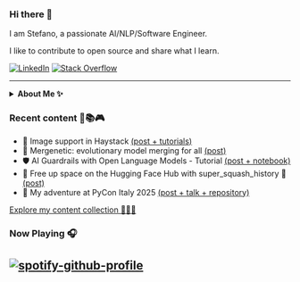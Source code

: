 ### Hi there 👋

I am Stefano, a passionate AI/NLP/Software Engineer.

I like to contribute to open source and share what I learn.

<p align="left">
  <a href="https://www.linkedin.com/in/stefano-fiorucci/"><img alt="LinkedIn" title="LinkedIn"src="https://img.shields.io/badge/linkedin-%230077B5.svg?&style=for-the-badge&logo=linkedin&logoColor=white"></a>
    <a href="https://stackoverflow.com/users/10883094/stefano-fiorucci-anakin87/"><img alt="Stack Overflow" title="Stack Overflow"src="https://img.shields.io/badge/-Stackoverflow-FE7A16?style=for-the-badge&logo=stack-overflow&logoColor=white"></a>  
</p>

<hr/>
<details><summary><strong>About Me ✨</strong></summary>
  
💫 Software Engineer with a passion for Language Models, open source and knowledge sharing.

🔍 Previously at 01S, I specialized in information extraction and retrieval from unstructured documents, making valuable information accessible to Italian citizens.

👨‍💻 Now at deepset, I contribute to [Haystack](https://github.com/deepset-ai/haystack), an open-source LLM framework and its ecosystem. I enjoy engaging with the community and sharing what I learn and spend time working on.
  
In my spare time:
* I often take meditative walks :walking:
* I dedicate myself to social volunteering :star:
* I listen to music, read, watch movies... :art:
</details>

### Recent content 🧪📚🎮
<!--content start-->
- 👀 Image support in Haystack [(post + tutorials)](https://www.linkedin.com/posts/stefano-fiorucci_haystack-largelanguagemodels-multimodality-activity-7359163582711836674-LXuL)
- 🧪 Mergenetic: evolutionary model merging for all [(post)](https://www.linkedin.com/posts/stefano-fiorucci_%F0%9D%97%A0%F0%9D%97%B2%F0%9D%97%BF%F0%9D%97%B4%F0%9D%97%B2%F0%9D%97%BB%F0%9D%97%B2%F0%9D%98%81%F0%9D%97%B6%F0%9D%97%B0-%F0%9D%97%B2%F0%9D%98%83%F0%9D%97%BC%F0%9D%97%B9%F0%9D%98%82%F0%9D%98%81%F0%9D%97%B6%F0%9D%97%BC-activity-7355905429102592000-mjSL)
- 🛡️ AI Guardrails with Open Language Models - Tutorial [(post + notebook)](https://www.linkedin.com/posts/stefano-fiorucci_haystack-safety-genai-activity-7346534530503061506-07Tk)
- 🧰 Free up space on the Hugging Face Hub with super_squash_history 🧹 [(post)](https://www.linkedin.com/posts/stefano-fiorucci_machinelearning-transformers-largelanguagemodels-activity-7345453621242658816-HxF_)
- 🐍 My adventure at PyCon Italy 2025 [(post + talk + repository)](https://www.linkedin.com/posts/stefano-fiorucci_3-weeks-ago-i-had-a-great-time-at-pycon-italia-activity-7343210124963950592-IySN)
<!--content end-->

[Explore my content collection 🧩🧩🧩](https://github.com/anakin87/content-collection)

### Now Playing 🎧
[![spotify-github-profile](https://spotify-github-profile.kittinanx.com/api/view?uid=11144145828&cover_image=true&theme=novatorem&bar_color=634eb1&bar_color_cover=false)](https://open.spotify.com/user/11144145828)
<br/>
---
<!--
**anakin87/anakin87** is a ✨ _special_ ✨ repository because its `README.md` (this file) appears on your GitHub profile.

Here are some ideas to get you started:

- 🔭 I’m currently working on ...
- 🌱 I’m currently learning ...
- 👯 I’m looking to collaborate on ...
- 🤔 I’m looking for help with ...
- 💬 Ask me about ...
- 📫 How to reach me: ...
- 😄 Pronouns: ...
- ⚡ Fun fact: ...
-->
